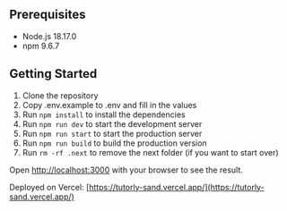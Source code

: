 ## Prerequisites

- Node.js 18.17.0
- npm 9.6.7

## Getting Started

1. Clone the repository
2. Copy .env.example to .env and fill in the values
3. Run `npm install` to install the dependencies
4. Run `npm run dev` to start the development server
5. Run `npm run start` to start the production server   
6. Run `npm run build` to build the production version
7. Run `rm -rf .next` to remove the next folder (if you want to start over)

Open [http://localhost:3000](http://localhost:3000) with your browser to see the result.

Deployed on Vercel: [https://tutorly-sand.vercel.app/](https://tutorly-sand.vercel.app/)

